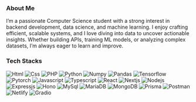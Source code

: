 ### About Me

I’m a passionate Computer Science student with a strong interest in backend development, data science, and machine learning. I enjoy crafting efficient, scalable systems, and I love diving into data to uncover actionable insights. Whether building APIs, training ML models, or analyzing complex datasets, I’m always eager to learn and improve.

### Tech Stacks 
<p>
  <img alt="Html" src="https://img.shields.io/badge/Html-E34F26?style=for-the-badge&logo=html5&logoColor=white"/>
  <img alt="Css" src="https://img.shields.io/badge/Css-1572B6?style=for-the-badge&logo=css3&logoColor=white"/>
  <img alt="PHP" src="https://img.shields.io/badge/PHP-777BB4?logo=php&logoColor=white&style=for-the-badge"/>
  <img alt="Python" src="https://img.shields.io/badge/Python-3776AB?logo=python&logoColor=white&style=for-the-badge"/>
  <img alt="Numpy" src="https://img.shields.io/badge/Numpy-013243?logo=numpy&logoColor=white&style=for-the-badge"/>
  <img alt="Pandas" src="https://img.shields.io/badge/pandas-150458?logo=pandas&logoColor=white&style=for-the-badge"/>
  <img alt="Tensorflow" src="https://img.shields.io/badge/Tensorflow-FF6F00?logo=tensorflow&logoColor=white&style=for-the-badge"/>
  <img alt="Pytorch" src="https://img.shields.io/badge/Pytorch-EE4C2C?logo=pytorch&logoColor=white&style=for-the-badge"/>
  <img alt="Javascript" src="https://img.shields.io/badge/javascript-F7DF1E?style=for-the-badge&logo=javascript&logoColor=white"/>
  <img alt="Typescript" src="https://img.shields.io/badge/typescript-3178C6?style=for-the-badge&logo=typescript&logoColor=white"/>
  <img alt="React" src="https://img.shields.io/badge/react-61DAFB?style=for-the-badge&logo=react&logoColor=white"/>
  <img alt="Nextjs" src="https://img.shields.io/badge/next.js-000000?style=for-the-badge&logo=next.js&logoColor=white"/>
  <img alt="Nodejs" src="https://img.shields.io/badge/node.js-5FA04E?style=for-the-badge&logo=node.js&logoColor=white"/>
  <img alt="Expressjs" src="https://img.shields.io/badge/express-000000?style=for-the-badge&logo=express&logoColor=white"/>
  <img alt="Hono" src="https://img.shields.io/badge/hono-E36002?style=for-the-badge&logo=hono&logoColor=white"/>
  <img alt="MySql" src="https://img.shields.io/badge/mysql-4479A1?style=for-the-badge&logo=mysql&logoColor=white"/>
  <img alt="MariaDB" src="https://img.shields.io/badge/mariadb-003545?style=for-the-badge&logo=mariadb&logoColor=white"/>
  <img alt="MongoDB" src="https://img.shields.io/badge/mongodb-47A248?style=for-the-badge&logo=mongodb&logoColor=white"/>
  <img alt="Prisma" src="https://img.shields.io/badge/prisma-2D3748?style=for-the-badge&logo=prisma&logoColor=white"/>
  <img alt="Postman" src="https://img.shields.io/badge/postman-FF6C37?style=for-the-badge&logo=postman&logoColor=white"/>
  <img alt="Netlify" src="https://img.shields.io/badge/netlify-00C7B7?style=for-the-badge&logo=netlify&logoColor=white"/>
  <img alt="Gradio" src="https://img.shields.io/badge/gradio-F97316?style=for-the-badge&logo=gradio&logoColor=white"/>
</p>
